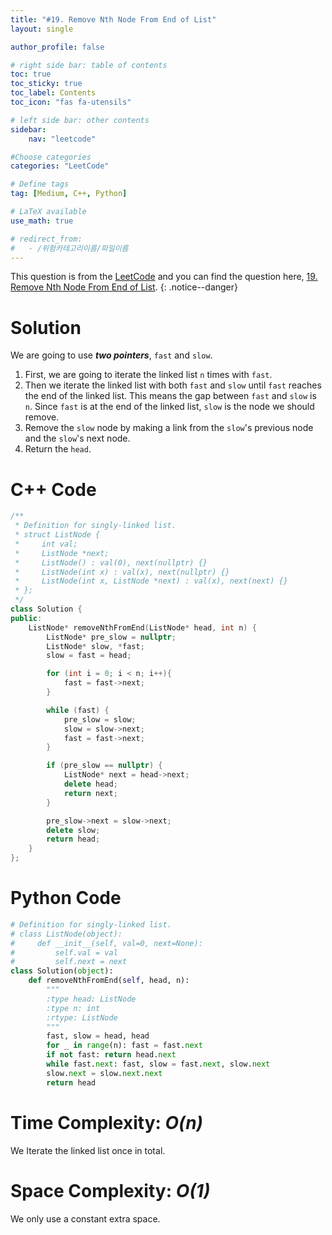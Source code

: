 ```yaml
---
title: "#19. Remove Nth Node From End of List"
layout: single

author_profile: false

# right side bar: table of contents
toc: true
toc_sticky: true
toc_label: Contents
toc_icon: "fas fa-utensils"

# left side bar: other contents
sidebar:
    nav: "leetcode"

#Choose categories
categories: "LeetCode"

# Define tags
tag: [Medium, C++, Python]

# LaTeX available
use_math: true

# redirect_from:
#   - /위험카테고리이름/파일이름
---
```


This question is from the [LeetCode](https://leetcode.com) and you can find the question here, [19. Remove Nth Node From End of List](https://leetcode.com/problems/remove-nth-node-from-end-of-list/).
{: .notice--danger}

# Solution
We are going to use ***two pointers***, `fast` and `slow`.

1. First, we are going to iterate the linked list `n` times with `fast`.
2. Then we iterate the linked list with both `fast` and `slow` until `fast` reaches the end of the linked list. This means the gap between `fast` and `slow` is `n`. Since `fast` is at the end of the linked list, `slow` is the node we should remove.
3. Remove the `slow` node by making a link from the `slow`'s previous node and the `slow`'s next node.
4. Return the `head`.

# C++ Code
```c++
/**
 * Definition for singly-linked list.
 * struct ListNode {
 *     int val;
 *     ListNode *next;
 *     ListNode() : val(0), next(nullptr) {}
 *     ListNode(int x) : val(x), next(nullptr) {}
 *     ListNode(int x, ListNode *next) : val(x), next(next) {}
 * };
 */
class Solution {
public:
    ListNode* removeNthFromEnd(ListNode* head, int n) {
        ListNode* pre_slow = nullptr;
        ListNode* slow, *fast;
        slow = fast = head;

        for (int i = 0; i < n; i++){
            fast = fast->next;
        }

        while (fast) {
            pre_slow = slow;
            slow = slow->next;
            fast = fast->next;
        }

        if (pre_slow == nullptr) {
            ListNode* next = head->next;
            delete head;
            return next;
        }

        pre_slow->next = slow->next;
        delete slow;
        return head;
    }
};
```

# Python Code
~~~python
# Definition for singly-linked list.
# class ListNode(object):
#     def __init__(self, val=0, next=None):
#         self.val = val
#         self.next = next
class Solution(object):
    def removeNthFromEnd(self, head, n):
        """
        :type head: ListNode
        :type n: int
        :rtype: ListNode
        """
        fast, slow = head, head
        for _ in range(n): fast = fast.next
        if not fast: return head.next
        while fast.next: fast, slow = fast.next, slow.next
        slow.next = slow.next.next
        return head
~~~

# Time Complexity: *$O(n)$*
We Iterate the linked list once in total.

# Space Complexity: *$O(1)$*
We only use a constant extra space.
